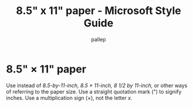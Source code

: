 ﻿---
title: 8.5" x 11" paper - Microsoft Style Guide
author: pallep
ms.author: pallep
ms.date: 1/19/2018
ms.topic: article
ms.prod: non-product-specific
---

# 8.5" × 11" paper

Use instead of *8.5-by-11-inch, 8.5 × 11-inch, 8 1/2 by 11-inch,*
or other ways of referring to the paper size. Use a
straight quotation mark (") to signify inches. Use a
multiplication sign (×), not the letter *x.*
